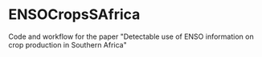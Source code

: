 # ENSOCropsSAfrica
Code and workflow for the paper "Detectable use of ENSO information on crop production in Southern Africa"

